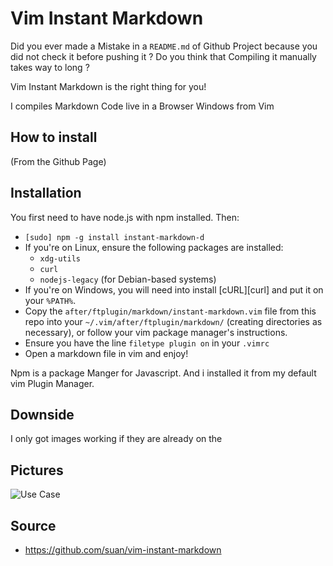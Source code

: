 # Vim Instant Markdown 

Did you ever made a Mistake in a ```README.md``` of Github Project because you did not check it before pushing it ? Do you think that Compiling it manually takes way to long ? 

Vim Instant Markdown is the right thing for you!

I compiles Markdown Code live in a Browser Windows from Vim

## How to install

(From the Github Page)

Installation
------------
You first need to have node.js with npm installed. Then:

- `[sudo] npm -g install instant-markdown-d`
- If you're on Linux, ensure the following packages are installed:
  - `xdg-utils`
  - `curl`
  - `nodejs-legacy` (for Debian-based systems)
- If you're on Windows, you will need into install [cURL][curl] and put it on your `%PATH%`.
- Copy the `after/ftplugin/markdown/instant-markdown.vim` file from this repo into your `~/.vim/after/ftplugin/markdown/` (creating directories as necessary), or follow your vim package manager's instructions.
- Ensure you have the line `filetype plugin on` in your `.vimrc`
- Open a markdown file in vim and enjoy!


Npm is a package Manger for Javascript. And i installed it from my default vim Plugin Manager.

## Downside

I only got images working if they are already on the

## Pictures

![Use Case](/til/raw/master/media/vim_instant_markdown.png)


## Source 

- https://github.com/suan/vim-instant-markdown
